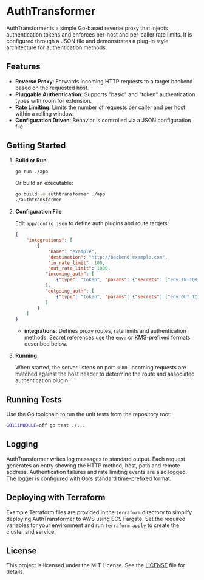 # AuthTransformer

AuthTransformer is a simple Go-based reverse proxy that injects authentication tokens and enforces per-host and per-caller rate limits. It is configured through a JSON file and demonstrates a plug-in style architecture for authentication methods.

## Features

- **Reverse Proxy**: Forwards incoming HTTP requests to a target backend based on the requested host.
- **Pluggable Authentication**: Supports "basic" and "token" authentication types with room for extension.
- **Rate Limiting**: Limits the number of requests per caller and per host within a rolling window.
- **Configuration Driven**: Behavior is controlled via a JSON configuration file.

## Getting Started

1. **Build or Run**
   
   ```bash
   go run ./app
   ```
   
   Or build an executable:
   
   ```bash
   go build -o authtransformer ./app
   ./authtransformer
   ```

2. **Configuration File**
   
   Edit `app/config.json` to define auth plugins and route targets:
   
   ```json
   {
       "integrations": [
           {
               "name": "example",
               "destination": "http://backend.example.com",
               "in_rate_limit": 100,
               "out_rate_limit": 1000,
              "incoming_auth": [
                  {"type": "token", "params": {"secrets": ["env:IN_TOKEN"], "header": "X-Auth"}}
              ],
              "outgoing_auth": [
                  {"type": "token", "params": {"secrets": ["env:OUT_TOKEN"], "header": "X-Auth"}}
              ]
           }
       ]
   }
   ```

   - **integrations**: Defines proxy routes, rate limits and authentication methods. Secret references use the `env:` or KMS-prefixed formats described below.

3. **Running**

   When started, the server listens on port `8080`. Incoming requests are matched against the host header to determine the route and associated authentication plugin.

## Running Tests

Use the Go toolchain to run the unit tests from the repository root:

```bash
GO111MODULE=off go test ./...
```

## Logging

AuthTransformer writes log messages to standard output. Each request generates an entry showing the HTTP method, host, path and remote address. Authentication failures and rate limiting events are also logged. The logger is configured with Go's standard time-prefixed format.

## Deploying with Terraform

Example Terraform files are provided in the `terraform` directory to simplify deploying AuthTransformer to AWS using ECS Fargate. Set the required variables for your environment and run `terraform apply` to create the cluster and service.

## License

This project is licensed under the MIT License. See the [LICENSE](LICENSE) file for details.

